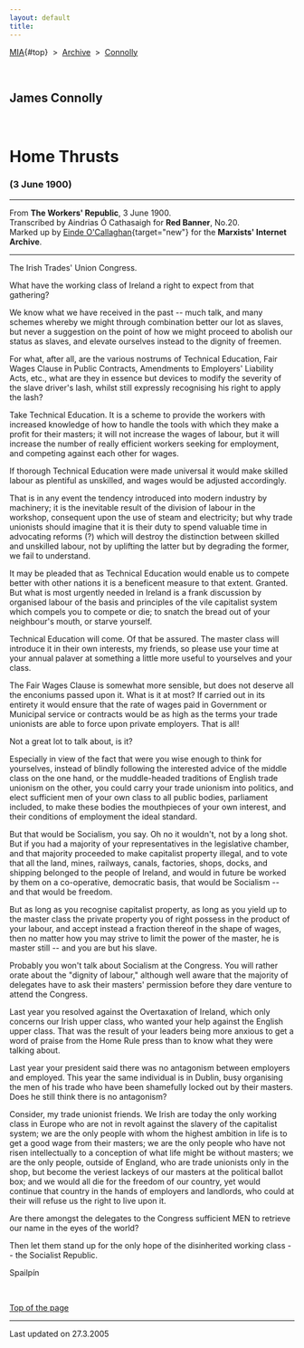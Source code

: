 ```yaml
---
layout: default
title: 
---
```

[MIA](../../../../index.htm){#top}  \> 
[Archive](../../../index.htm)  \>  [Connolly](../../index.htm)

 

## James Connolly

 

# Home Thrusts

### (3 June 1900)

------------------------------------------------------------------------

From **The Workers' Republic**, 3 June 1900.\
Transcribed by Aindrias Ó Cathasaigh for **Red Banner**, No.20.\
Marked up by [Einde
O'Callaghan](../../../../admin/volunteers/biographies/eocallaghan.htm){target="new"}
for the **Marxists' Internet Archive**.

------------------------------------------------------------------------

The Irish Trades' Union Congress.

What have the working class of Ireland a right to expect from that
gathering?

We know what we have received in the past -- much talk, and many schemes
whereby we might through combination better our lot as slaves, but never
a suggestion on the point of how we might proceed to abolish our status
as slaves, and elevate ourselves instead to the dignity of freemen.

For what, after all, are the various nostrums of Technical Education,
Fair Wages Clause in Public Contracts, Amendments to Employers'
Liability Acts, etc., what are they in essence but devices to modify the
severity of the slave driver's lash, whilst still expressly recognising
his right to apply the lash?

Take Technical Education. It is a scheme to provide the workers with
increased knowledge of how to handle the tools with which they make a
profit for their masters; it will not increase the wages of labour, but
it will increase the number of really efficient workers seeking for
employment, and competing against each other for wages.

If thorough Technical Education were made universal it would make
skilled labour as plentiful as unskilled, and wages would be adjusted
accordingly.

That is in any event the tendency introduced into modern industry by
machinery; it is the inevitable result of the division of labour in the
workshop, consequent upon the use of steam and electricity; but why
trade unionists should imagine that it is their duty to spend valuable
time in advocating reforms (?) which will destroy the distinction
between skilled and unskilled labour, not by uplifting the latter but by
degrading the former, we fail to understand.

It may be pleaded that as Technical Education would enable us to compete
better with other nations it is a beneficent measure to that extent.
Granted. But what is most urgently needed in Ireland is a frank
discussion by organised labour of the basis and principles of the vile
capitalist system which compels you to compete or die; to snatch the
bread out of your neighbour's mouth, or starve yourself.

Technical Education will come. Of that be assured. The master class will
introduce it in their own interests, my friends, so please use your time
at your annual palaver at something a little more useful to yourselves
and your class.

The Fair Wages Clause is somewhat more sensible, but does not deserve
all the enconiums passed upon it. What is it at most? If carried out in
its entirety it would ensure that the rate of wages paid in Government
or Municipal service or contracts would be as high as the terms your
trade unionists are able to force upon private employers. That is all!

Not a great lot to talk about, is it?

Especially in view of the fact that were you wise enough to think for
yourselves, instead of blindly following the interested advice of the
middle class on the one hand, or the muddle-headed traditions of English
trade unionism on the other, you could carry your trade unionism into
politics, and elect sufficient men of your own class to all public
bodies, parliament included, to make these bodies the mouthpieces of
your own interest, and their conditions of employment the ideal
standard.

But that would be Socialism, you say. Oh no it wouldn't, not by a long
shot. But if you had a majority of your representatives in the
legislative chamber, and that majority proceeded to make capitalist
property illegal, and to vote that all the land, mines, railways,
canals, factories, shops, docks, and shipping belonged to the people of
Ireland, and would in future be worked by them on a co-operative,
democratic basis, that would be Socialism -- and that would be freedom.

But as long as you recognise capitalist property, as long as you yield
up to the master class the private property you of right possess in the
product of your labour, and accept instead a fraction thereof in the
shape of wages, then no matter how you may strive to limit the power of
the master, he is master still -- and you are but his slave.

Probably you won't talk about Socialism at the Congress. You will rather
orate about the "dignity of labour," although well aware that the
majority of delegates have to ask their masters' permission before they
dare venture to attend the Congress.

Last year you resolved against the Overtaxation of Ireland, which only
concerns our Irish upper class, who wanted your help against the English
upper class. That was the result of your leaders being more anxious to
get a word of praise from the Home Rule press than to know what they
were talking about.

Last year your president said there was no antagonism between employers
and employed. This year the same individual is in Dublin, busy
organising the men of his trade who have been shamefully locked out by
their masters. Does he still think there is no antagonism?

Consider, my trade unionist friends. We Irish are today the only working
class in Europe who are not in revolt against the slavery of the
capitalist system; we are the only people with whom the highest ambition
in life is to get a good wage from their masters; we are the only people
who have not risen intellectually to a conception of what life might be
without masters; we are the only people, outside of England, who are
trade unionists only in the shop, but become the veriest lackeys of our
masters at the political ballot box; and we would all die for the
freedom of our country, yet would continue that country in the hands of
employers and landlords, who could at their will refuse us the right to
live upon it.

Are there amongst the delegates to the Congress sufficient MEN to
retrieve our name in the eyes of the world?

Then let them stand up for the only hope of the disinherited working
class -- the Socialist Republic.

Spailpín

 

[Top of the page](#top)

------------------------------------------------------------------------

Last updated on 27.3.2005

